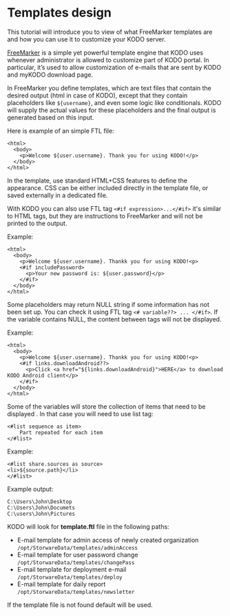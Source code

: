 # Templates design

This tutorial will introduce you to view of what FreeMarker templates are and how you can use it to customize your KODO server.

[FreeMarker](http://www.freemarker.org) is a simple yet powerful template engine that KODO uses whenever administrator is allowed to customize part of KODO portal. In particular, it’s used to allow customization of e-mails that are sent by KODO and myKODO download page.

In FreeMarker you define templates, which are text files that contain the desired output \(html in case of KODO\), except that they contain placeholders like `${username}`, and even some logic like conditionals. KODO will supply the actual values for these placeholders and the final output is generated based on this input.

Here is example of an simple FTL file:

```markup
<html>  
  <body>
    <p>Welcome ${user.username}. Thank you for using KODO!</p>
  </body>
</html>
```

In the template, use standard HTML+CSS features to define the appearance. CSS can be either included directly in the template file, or saved externally in a dedicated file.

With KODO you can also use FTL tag `<#if expression>...</#if>` it's similar to HTML tags, but they are instructions to FreeMarker and will not be printed to the output.

Example:

```markup
<html>
  <body>
    <p>Welcome ${user.username}. Thankk you for using KODO!<p>
    <#if includePassword>
      <p>Your new password is: ${user.password}</p>
    </#if>
  </body>
</html>
```

Some placeholders may return NULL string if some information has not been set up. You can check it using FTL tag `<# variable??> ... </#if>`. If the variable contains NULL, the content between tags will not be displayed.

Example:

```markup
<html>
  <body>
    <p>Welcome ${user.username}. Thankk you for using KODO!<p>
    <#if links.downloadAndroid??>
      <p>Click <a href="${links.downloadAndroid}">HERE</a> to download KODO Android client</p>
    </#if>
  </body>
</html>
```

Some of the variables will store the collection of items that need to be displayed . In that case you will need to use list tag:

```text
<#list sequence as item>
    Part repeated for each item
</#list>
```

Example:

```text
<#list share.sources as source>  
<li>${source.path}</li>
</#list>
```

Example output:

```text
C:\Users\John\Desktop
C:\Users\John\Documets
C:\users\John\Pictures
```

KODO will look for **template.ftl** file in the following paths:

* E-mail template for admin access of newly created organization `/opt/StorwareData/templates/adminAccess`
* E-mail template for user password change `/opt/StorwareData/templates/changePass`
* E-mail template for deployment e-mail `/opt/StorwareData/templates/deploy`
* E-mail template for daily report `/opt/StorwareData/templates/newsletter`

If the template file is not found default will be used.


